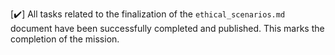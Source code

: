 [✔️] All tasks related to the finalization of the `ethical_scenarios.md` document have been successfully completed and published. This marks the completion of the mission.